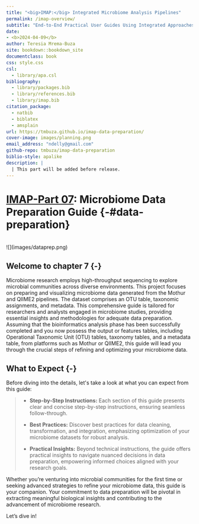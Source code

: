 ```yaml
--- 
title: "<big>IMAP:</big> Integrated Microbiome Analysis Pipelines"
permalink: /imap-overview/
subtitle: "End-to-End Practical User Guides Using Integrated Approaches"
date:
- <b>2024-04-09</b>
author: Teresia Mrema-Buza
site: bookdown::bookdown_site
documentclass: book
css: style.css
csl: 
  - library/apa.csl
bibliography:
  - library/packages.bib
  - library/references.bib
  - library/imap.bib
citation_package:
  - natbib
  - biblatex
  - amsplain
url: https://tmbuza.github.io/imap-data-preparation/
cover-image: images/planning.png
email_address: "ndelly@gmail.com"
github-repo: tmbuza/imap-data-preparation
biblio-style: apalike
description: |
  | This part will be added before release.
---
```





<!-- # Google fonts -->
<link rel="preconnect" href="https://fonts.googleapis.com">
<link rel="preconnect" href="https://fonts.gstatic.com" crossorigin>
<link href="https://fonts.googleapis.com/css2?family=Anton" rel="stylesheet">
<link href="https://fonts.googleapis.com/css2?family=Roboto:wght@100;300;400;500;700,900&display=swap" rel="stylesheet">
<link href="https://fonts.googleapis.com/css2?family=Oswald:wght@300;400;700&display=swap" rel="stylesheet">
<link href="https://fonts.googleapis.com/css2?family=Merriweather:wght@300;400;700&display=swap" rel="stylesheet">
<link href="https://fonts.googleapis.com/css2?family=Montserrat:wght@100;200;300;400;700&display=swap" rel="stylesheet">

<!-- # CSS -->
<link rel="stylesheet" href="https://cdnjs.cloudflare.com/ajax/libs/font-awesome/5.15.3/css/all.min.css">
<link rel="stylesheet" href="https://cdnjs.cloudflare.com/ajax/libs/animate.css/4.1.1/animate.min.css">


# <u>IMAP-Part 07</u>:  Microbiome Data Preparation Guide {-#data-preparation}

<br>
![](images/dataprep.png)
<br>

## Welcome to chapter 7 {-}

Microbiome research employs high-throughput sequencing to explore microbial communities across diverse environments. This project focuses on preparing and visualizing microbiome data generated from the Mothur and QIIME2 pipelines. The dataset comprises an OTU table, taxonomic assignments, and metadata. This comprehensive guide is tailored for researchers and analysts engaged in microbiome studies, providing essential insights and methodologies for adequate data preparation. Assuming that the bioinformatics analysis phase has been successfully completed and you now possess the output or features tables, including Operational Taxonomic Unit (OTU) tables, taxonomy tables, and a metadata table, from platforms such as Mothur or QIIME2, this guide will lead you through the crucial steps of refining and optimizing your microbiome data.


## What to Expect {-}

Before diving into the details, let's take a look at what you can expect from this guide:

>- **Step-by-Step Instructions:** Each section of this guide presents clear and concise step-by-step instructions, ensuring seamless follow-through.
>  
>- **Best Practices:** Discover best practices for data cleaning, transformation, and integration, emphasizing optimization of your microbiome datasets for robust analysis.
>  
>- **Practical Insights:** Beyond technical instructions, the guide offers practical insights to navigate nuanced decisions in data preparation, empowering informed choices aligned with your research goals.

Whether you’re venturing into microbial communities for the first time or seeking advanced strategies to refine your microbiome data, this guide is your companion. Your commitment to data preparation will be pivotal in extracting meaningful biological insights and contributing to the advancement of microbiome research.

Let’s dive in!







